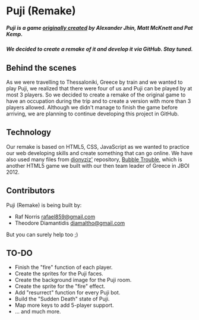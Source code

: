 Puji (Remake)
===============

##### Puji is a game [originally created](http://www.patkemp.com/wp-gallery/games/puji.html "Puji") by Alexander Jhin, Matt McKnett and Pat Kemp.
##### We decided to create a remake of it and develop it via GitHub. Stay tuned.

Behind the scenes
---------------

As we were travelling to Thessaloniki, Greece by train and we wanted to play Puji, we realized that there were four of us and Puji can be played by at most 3 players. So we decided to create a remake of the original game to have an occupation during the trip and to create a version with more than 3 players allowed. Although we didn't manage to finish the game before arriving, we are planning to continue developing this project in GitHub.

Technology
---------------

Our remake is based on HTML5, CSS, JavaScript as we wanted to practice our web developing skills and create something that can go online.
We have also used many files from [dionyziz'](https://github.com/dionyziz "dionyziz on Github") repository, [Bubble Trouble](https://github.com/dionyziz/bubble-trouble "bubble-trouble on GitHub"), which is another HTML5 game we built with our then team leader of Greece in JBOI 2012.

Contributors
---------------
Puji (Remake) is being built by:

 * Raf Norris <rafael859@gmail.com>
 * Theodore Diamantidis <diamaltho@gmail.com>

But you can surely help too ;)

TO-DO
---------------

 * Finish the "fire" function of each player.
 * Create the sprites for the Puji faces.
 * Create the background image for the Puji room.
 * Create the sprite for the "fire" effect.
 * Add "resurrect" function for every Puji bot.
 * Build the "Sudden Death" state of Puji.
 * Map more keys to add 5-player support.
 * ... and much more.
